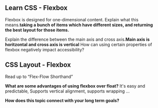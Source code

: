 ## Learn CSS - Flexbox

Flexbox is designed for one-dimensional content. Explain what this means.**taking a bunch of items which have different sizes, and returning the best layout for those items.**

Explain the difference between the main axis and cross axis.**Main axis is horitzontal and cross axis is vertical**
How can using certain properties of flexbox negatively impact accessibility?

## CSS Layout - Flexbox

Read up to “Flex-Flow Shorthand”

**What are some advantages of using flexbox over float?** It's easy and predictable, Supports vertical alignment, supports wrapping ...

**How does this topic connect with your long term goals?**
